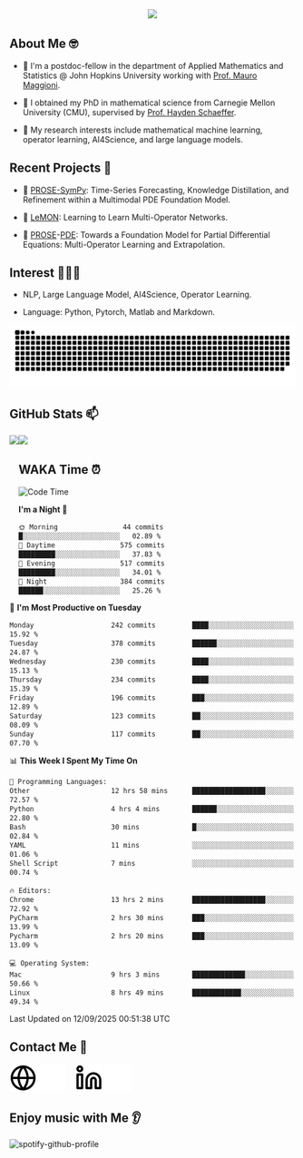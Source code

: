 

<div align="center">
<!--   <h3>Hi there 👋, I'm Jingmin Sun (孙婧旻)</h3> -->
  <img src="https://readme-typing-svg.demolab.com?font=Inconsolata&weight=500&size=50&pause=1000&color=787062&center=true&vCenter=true&repeat=true&random=false&width=1300&height=140&lines=%E2%9C%A9+Hi+there%21+I'm+Jingmin+Sun+%E2%9C%A9;%E5%A4%A7%E5%AE%B6%F0%9F%90%92%E5%91%80+%E8%BF%99%E9%87%8C%E6%98%AF%E5%B0%8F%E5%AD%99%F0%9F%8C%83" />

</div>

## About Me 🤓 
- 👀 I'm a postdoc-fellow in the department of Applied Mathematics and Statistics @ John Hopkins University working with <a href="https://mauromaggioni.duckdns.org/" target="_blank">Prof. Mauro Maggioni</a>.

- 🌱 I obtained my PhD in mathematical science from Carnegie Mellon University (CMU), supervised by  <a href="https://sites.google.com/view/haydenschaeffer/" target="_blank">Prof. Hayden Schaeffer</a>.

- 💬 My research interests include mathematical machine learning, operator learning, AI4Science, and large language models.

## Recent Projects 📒
- 🔭 <a href="https://github.com/JingminSun/prose_v1" target="_blank">PROSE-SymPy</a>: Time-Series Forecasting, Knowledge Distillation, and Refinement within a Multimodal PDE Foundation Model.

- 🔭 <a href="https://github.com/JingminSun/LeMON_PROSE" target="_blank"> LeMON</a>:  Learning to Learn Multi-Operator Networks.

- 🔭 <a href="https://github.com/JingminSun/prose" target="_blank">PROSE</a>-<a href="https://github.com/JingminSun/prose_v1" target="_blank">PDE</a>: Towards a Foundation Model for Partial Differential Equations: Multi-Operator Learning and Extrapolation.
  
## Interest 👨🏽‍💻
- NLP, Large Language Model, AI4Science, Operator Learning.

- Language: Python, Pytorch, Matlab and Markdown.
<picture>
  <source media="(prefers-color-scheme: dark)" srcset="https://raw.githubusercontent.com/JingminSun/JingminSun/output/github-contribution-grid-snake-dark.svg">
  <source media="(prefers-color-scheme: light)" srcset="https://raw.githubusercontent.com/JingminSun/JingminSun/output/github-contribution-grid-snake.svg">
  <img alt="github contribution grid snake animation" src="https://raw.githubusercontent.com/JingminSun/JingminSun/output/github-contribution-grid-snake.svg">
</picture>

## GitHub Stats 📫

<div>
  <img height="170" align="left" src="https://github-readme-stats-three-nu-80.vercel.app/api?username=JingminSun&show_icons=true&theme=transparent&count_private=true&rank_icon=github&include_all_commits=true" />
  <img height="170" src="https://github-readme-stats-three-nu-80.vercel.app/api/top-langs/?username=JingminSun&hide_langs_below=1&theme=transparent&line_height=27&layout=compact&count_private=true" />
</div>

## WAKA Time ⏰

<!--START_SECTION:waka-->
![Code Time](http://img.shields.io/badge/Code%20Time-167%20hrs%2030%20mins-blue)

**I'm a Night 🦉** 

```text
🌞 Morning                44 commits          █░░░░░░░░░░░░░░░░░░░░░░░░   02.89 % 
🌆 Daytime                575 commits         █████████░░░░░░░░░░░░░░░░   37.83 % 
🌃 Evening                517 commits         █████████░░░░░░░░░░░░░░░░   34.01 % 
🌙 Night                  384 commits         ██████░░░░░░░░░░░░░░░░░░░   25.26 % 
```
📅 **I'm Most Productive on Tuesday** 

```text
Monday                   242 commits         ████░░░░░░░░░░░░░░░░░░░░░   15.92 % 
Tuesday                  378 commits         ██████░░░░░░░░░░░░░░░░░░░   24.87 % 
Wednesday                230 commits         ████░░░░░░░░░░░░░░░░░░░░░   15.13 % 
Thursday                 234 commits         ████░░░░░░░░░░░░░░░░░░░░░   15.39 % 
Friday                   196 commits         ███░░░░░░░░░░░░░░░░░░░░░░   12.89 % 
Saturday                 123 commits         ██░░░░░░░░░░░░░░░░░░░░░░░   08.09 % 
Sunday                   117 commits         ██░░░░░░░░░░░░░░░░░░░░░░░   07.70 % 
```


📊 **This Week I Spent My Time On** 

```text
💬 Programming Languages: 
Other                    12 hrs 58 mins      ██████████████████░░░░░░░   72.57 % 
Python                   4 hrs 4 mins        ██████░░░░░░░░░░░░░░░░░░░   22.80 % 
Bash                     30 mins             █░░░░░░░░░░░░░░░░░░░░░░░░   02.84 % 
YAML                     11 mins             ░░░░░░░░░░░░░░░░░░░░░░░░░   01.06 % 
Shell Script             7 mins              ░░░░░░░░░░░░░░░░░░░░░░░░░   00.74 % 

🔥 Editors: 
Chrome                   13 hrs 2 mins       ██████████████████░░░░░░░   72.92 % 
PyCharm                  2 hrs 30 mins       ███░░░░░░░░░░░░░░░░░░░░░░   13.99 % 
Pycharm                  2 hrs 20 mins       ███░░░░░░░░░░░░░░░░░░░░░░   13.09 % 

💻 Operating System: 
Mac                      9 hrs 3 mins        █████████████░░░░░░░░░░░░   50.66 % 
Linux                    8 hrs 49 mins       ████████████░░░░░░░░░░░░░   49.34 % 
```


 Last Updated on 12/09/2025 00:51:38 UTC
<!--END_SECTION:waka-->


## Contact Me 👯

[![website](./img/globe-light.svg)](https://jingminsun.github.io#gh-light-mode-only)
[![website](./img/globe-dark.svg)](https://jingminsun.github.io#gh-dark-mode-only)
&nbsp;&nbsp;
[![website](./img/linkedin-light.svg)](https://linkedin.com/in/jingmin-sun-529ab816b/#gh-light-mode-only)
[![website](./img/linkedin-dark.svg)](https://linkedin.com/in/jingmin-sun-529ab816b#gh-dark-mode-only)

## Enjoy music with Me 👂
![spotify-github-profile](https://spotify-github-profile.kittinanx.com/api/view?uid=316omdldpvpn3opl3jut4pxkmize&cover_image=false&theme=default&show_offline=false&background_color=121212&interchange=false)

